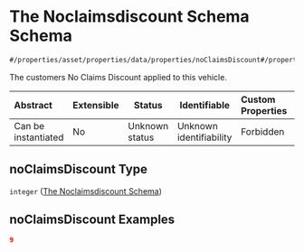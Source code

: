 # The Noclaimsdiscount Schema Schema

```txt
#/properties/asset/properties/data/properties/noClaimsDiscount#/properties/asset/properties/data/properties/noClaimsDiscount
```

The customers No Claims Discount applied to this vehicle.


| Abstract            | Extensible | Status         | Identifiable            | Custom Properties | Additional Properties | Access Restrictions | Defined In                                                                                          |
| :------------------ | ---------- | -------------- | ----------------------- | :---------------- | --------------------- | ------------------- | --------------------------------------------------------------------------------------------------- |
| Can be instantiated | No         | Unknown status | Unknown identifiability | Forbidden         | Allowed               | none                | [policy_transaction.schema.json\*](../../out/policy_transaction.schema.json "open original schema") |

## noClaimsDiscount Type

`integer` ([The Noclaimsdiscount Schema](policy_transaction-properties-the-asset-schema-properties-the-data-schema-properties-the-noclaimsdiscount-schema.md))

## noClaimsDiscount Examples

```json
9
```
